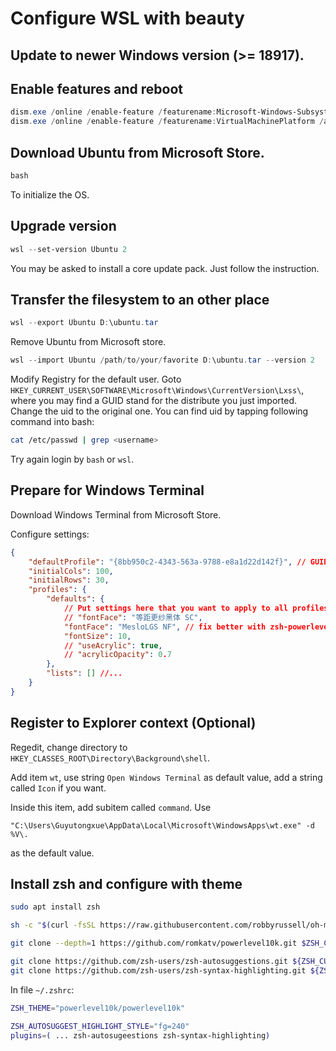 <script src="../js/markdown.js"></script>

# Configure WSL with beauty

## Update to newer Windows version (>= 18917).

## Enable features and reboot

```PowerShell
dism.exe /online /enable-feature /featurename:Microsoft-Windows-Subsystem-Linux /all /norestart
dism.exe /online /enable-feature /featurename:VirtualMachinePlatform /all /norestart
```
## Download Ubuntu from Microsoft Store.

```PowerShell
bash
```
To initialize the OS.

## Upgrade version

```PowerShell
wsl --set-version Ubuntu 2
```

You may be asked to install a core update pack. Just follow the instruction.

## Transfer the filesystem to an other place

```PowerShell
wsl --export Ubuntu D:\ubuntu.tar
```

Remove Ubuntu from Microsoft store.

```PowerShell
wsl --import Ubuntu /path/to/your/favorite D:\ubuntu.tar --version 2
```

Modify Registry for the default user. Goto `HKEY_CURRENT_USER\SOFTWARE\Microsoft\Windows\CurrentVersion\Lxss\`, where you may find a GUID stand for the distribute you just imported. Change the uid to the original one. You can find uid by tapping following command into bash:
```bash
cat /etc/passwd | grep <username>
```
Try again login by `bash` or `wsl`. 

## Prepare for Windows Terminal

Download Windows Terminal from Microsoft Store.

Configure settings:
```JSON
{
    "defaultProfile": "{8bb950c2-4343-563a-9788-e8a1d22d142f}", // GUID to the WSL
    "initialCols": 100,
    "initialRows": 30,
    "profiles": {
        "defaults": {
            // Put settings here that you want to apply to all profiles
            // "fontFace": "等距更纱黑体 SC",
            "fontFace": "MesloLGS NF", // fix better with zsh-powerlevel10k, Chinese supported
            "fontSize": 10,
            // "useAcrylic": true,
            // "acrylicOpacity": 0.7
        },
        "lists": [] //...
    }
}
```

## Register to Explorer context (Optional)

Regedit, change directory to  `HKEY_CLASSES_ROOT\Directory\Background\shell`.

Add item `wt`, use string `Open Windows Terminal` as default value, add a string called `Icon` if you want.

Inside this item, add subitem called `command`. Use
```
"C:\Users\Guyutongxue\AppData\Local\Microsoft\WindowsApps\wt.exe" -d  %V\.
```
as the default value.

## Install zsh and configure with theme

```Bash
sudo apt install zsh
```

```Bash
sh -c "$(curl -fsSL https://raw.githubusercontent.com/robbyrussell/oh-my-zsh/master/tools/install.sh)"
```

```Bash
git clone --depth=1 https://github.com/romkatv/powerlevel10k.git $ZSH_CUSTOM/themes/powerlevel10k
```

```Bash
git clone https://github.com/zsh-users/zsh-autosuggestions.git ${ZSH_CUSTOM:-~/.oh-my-zsh/custom}/plugins/zsh-autosuggestions
git clone https://github.com/zsh-users/zsh-syntax-highlighting.git ${ZSH_CUSTOM:-~/.oh-my-zsh/custom}/plugins/zsh-syntax-highlighting
```

In file `~/.zshrc`:

```Bash
ZSH_THEME="powerlevel10k/powerlevel10k"

ZSH_AUTOSUGGEST_HIGHLIGHT_STYLE="fg=240"
plugins=( ... zsh-autosugeestions zsh-syntax-highlighting)
```